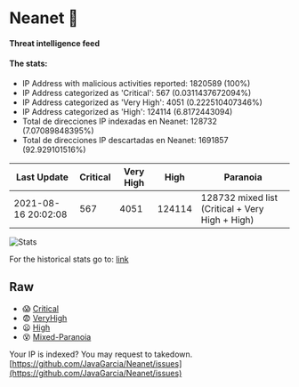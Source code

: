 # Neanet :hocho:
#### Threat intelligence feed
#### The stats:

- IP Address with malicious activities reported: 1820589 (100%)
- IP Address categorized as 'Critical':  567 (0.0311437672094%)
- IP Address categorized as 'Very High':  4051 (0.222510407346%)
- IP Address categorized as 'High':  124114 (6.8172443094)
- Total de direcciones IP indexadas en Neanet:  128732 (7.07089848395%)
- Total de direcciones IP descartadas en Neanet:  1691857 (92.929101516%)

| Last Update | Critical | Very High | High | Paranoia |
| --- | --- | --- | --- | --- |
| 2021-08-16 20:02:08 | 567 | 4051 | 124114 | 128732 mixed list (Critical + Very High + High)|

![Stats](https://docs.google.com/spreadsheets/d/e/2PACX-1vSnaNMIXVabIpDJjufMlzH7poXnshF3mgd8Is1g9ytUEzVsP5my4Trn8f-xkoLLQ38xpL3HtmUexLo6/pubchart?oid=501124687&format=image)

For the historical stats go to: [link](/stats.csv)
## Raw
- :scream: [Critical](https://raw.githubusercontent.com/JavaGarcia/Neanet/master/blacklists/neanet_critical.txt)
- :fearful: [VeryHigh](https://raw.githubusercontent.com/JavaGarcia/Neanet/master/blacklists/neanet_veryHigh.txtt)
- :frowning: [High](https://raw.githubusercontent.com/JavaGarcia/Neanet/master/blacklists/neanet_high.txt)
- :dizzy_face: [Mixed-Paranoia](https://raw.githubusercontent.com/JavaGarcia/Neanet/master/blacklists/neanet_all.txt)


Your IP is indexed? You may request to takedown. [https://github.com/JavaGarcia/Neanet/issues](https://github.com/JavaGarcia/Neanet/issues)







































































































































































































































































































































































































































































































































































































































































































































































































































































































































































































































































































































































































































































































































































































































































































































































































































































































































































































































































































































































































































































































































































































































































































































































































































































































































































































































































































































































































































































































































































































































































































































































































































































































































































































































































































































































































































































































































































































































































































































































































































































































































































































































































































































































































































































































































































































































































































































































































































































































































































































































































































































































































































































































































































































































































































































































































































































































































































































































































































































































































































































































































































































































































































































































































































































































































































































































































































































































































































































































































































































































































































































































































































































































































































































































































































































































































































































































































































































































































































































































































































































































































































































































































































































































































